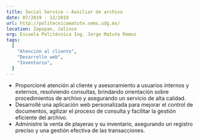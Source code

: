 ```yaml
---
title: Social Service – Auxiliar de archivo
date: 07/2019 - 12/2019
url: http://politecnicamatute.sems.udg.mx/
location: Zapopan, Jalisco
org: Escuela Politécnica Ing. Jorge Matute Remus
tags:
  [
    "Atención al cliente",
    "Desarrollo web",
    "Inventario",
  ]
---
```


- Proporcioné atención al cliente y asesoramiento a usuarios internos y externos, resolviendo consultas, brindando orientación sobre procedimientos de archivo y asegurando un servicio de alta calidad.
- Desarrollé una aplicación web personalizada para mejorar el control de documentos, agilizar el proceso de consulta y facilitar la gestión eficiente del archivo.
- Administre la venta de playeras y su inventario, asegurando un registro preciso y una gestión efectiva de las transacciones.
